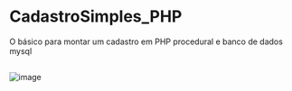 # CadastroSimples_PHP
O básico para montar um cadastro em PHP procedural e banco de dados mysql
##
![image](https://user-images.githubusercontent.com/90827655/135161072-8bb8432e-20e8-484e-9a3b-c23be2151d5d.png)

